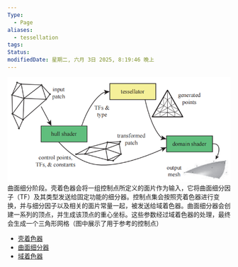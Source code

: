 ```yaml
---
Type:
  - Page
aliases:
  - tessellation
tags: 
Status: 
modifiedDate: 星期二, 六月 3日 2025, 8:19:46 晚上
---
```

![](assets/曲面细分阶段-1.png)
曲面细分阶段。壳着色器会将一组控制点所定义的面片作为输入，它将曲面细分因子（TF）及其类型发送给固定功能的细分器。控制点集会按照壳着色器进行变换，并与细分因子以及相关的面片常量一起，被发送给域着色器。曲面细分器会创建一系列的顶点，并生成该顶点的重心坐标。这些参数经过域着色器的处理，最终会生成一个三角形网格（图中展示了用于参考的控制点）

-  [壳着色器](壳着色器.md)
-  [曲面细分器](曲面细分器.md)
-  [域着色器](域着色器.md)
